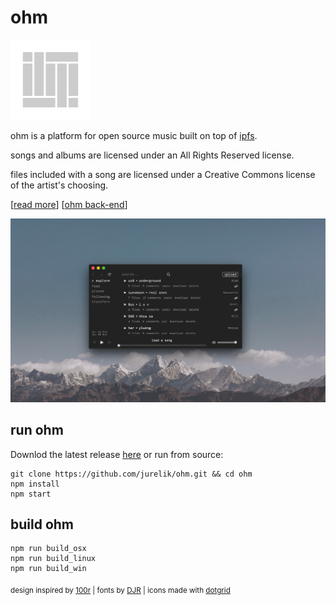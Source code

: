 # ohm
![logo](./src/assets/icon/icon.svg)

ohm is a platform for open source music built on top of [ipfs](https://ipfs.io/).

songs and albums are licensed under an All Rights Reserved license.

files included with a song are licensed under a Creative Commons license of the artist's choosing.

\[[read more](https://ohm.rip)\] \[[ohm back-end](https://github.com/jurelik/ohm-be)\]

![screenshot](screenshot.jpg)

## run ohm
Downlod the latest release [here](https://github.com/jurelik/ohm/releases) or run from source:
```
git clone https://github.com/jurelik/ohm.git && cd ohm
npm install
npm start
```

## build ohm
```
npm run build_osx
npm run build_linux
npm run build_win
```

<sub>design inspired by [100r](https://100r.co/) | fonts by [DJR](https://djr.com/) | icons made with [dotgrid](https://100r.co/site/dotgrid.html)</sub>
